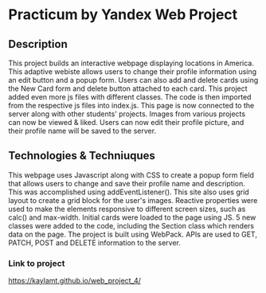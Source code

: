 # Practicum by Yandex Web Project

## Description

This project builds an interactive webpage displaying locations in America. This adaptive webiste allows users to change their profile information using an edit button and a popup form. Users can also add and delete cards using the New Card form and delete button attached to each card. This project added even more js files with different classes. The code is then imported from the respective js files into index.js. This page is now connected to the server along with other students' projects. Images from various projects can now be viewed & liked. Users can now edit their profile picture, and their profile name will be saved to the server.

## Technologies & Techniuques

This webpage uses Javascript along with CSS to create a popup form field that allows users to change and save their profile name and description. This was accomplished using addEventListener(). This site also uses grid layout to create a grid block for the user's images. Reactive properties were used to make the elements responsive to different screen sizes, such as calc() and max-width. Initial cards were loaded to the page using JS. 5 new classes were added to the code, including the Section class which renders data on the page. The project is built using WebPack. APIs are used to GET, PATCH, POST and DELETE information to the server. 

### Link to project

https://kaylamt.github.io/web_project_4/
